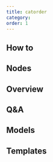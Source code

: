 ```yaml
---
title: catorder
category:
order: 1
---
```


## How to
## Nodes
## Overview
## Q&A
## Models
## Templates
